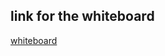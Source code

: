 ## link for the whiteboard

[whiteboard](https://wbd.ms/share/v2/aHR0cHM6Ly93aGl0ZWJvYXJkLm1pY3Jvc29mdC5jb20vYXBpL3YxLjAvd2hpdGVib2FyZHMvcmVkZWVtL2EwY2VkNWNmNzkwMTRkZWNhYjJmMGJlYzhkYjc3MGNkX2M3MTQyNTMxLWRkNjgtNGE2Zi1iMDM2LTAzOWVjNTJkNmJkMV83N2E3ZTQ0ZC1kZTQxLTRmMTMtOThkMS00YzJlMjBmMmI2N2E=)

